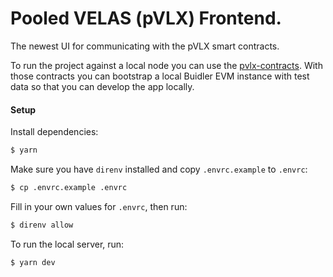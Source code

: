 # Pooled VELAS (pVLX) Frontend.

The newest UI for communicating with the pVLX smart contracts. 

To run the project against a local node you can use the [pvlx-contracts](https://github.com/symblox/pvlx-contracts). With those contracts you can bootstrap a local Buidler EVM instance with test data so that you can develop the app locally.

#### Setup

Install dependencies:

```bash
$ yarn
```

Make sure you have `direnv` installed and copy `.envrc.example` to `.envrc`:

```bash
$ cp .envrc.example .envrc
```

Fill in your own values for `.envrc`, then run:

```bash
$ direnv allow
```

To run the local server, run:

```
$ yarn dev
```
